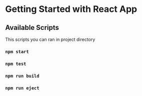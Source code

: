 # Getting Started with React App


## Available Scripts
This scripts you can ran in project directory

### `npm start`

### `npm test`

### `npm run build`

### `npm run eject`


